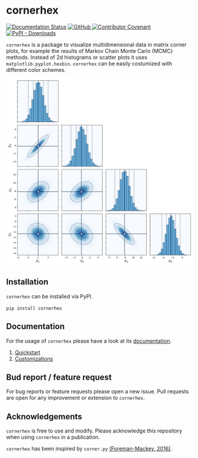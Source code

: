 # cornerhex

[![Documentation Status](https://readthedocs.org/projects/cornerhex/badge/?version=latest)](https://cornerhex.readthedocs.io/en/latest/?badge=latest) [![GitHub](https://img.shields.io/github/license/stammler/cornerhex) ](https://github.com/stammler/cornerhex/blob/master/LICENSE) [![Contributor Covenant](https://img.shields.io/badge/Contributor%20Covenant-2.1-4baaaa.svg)](https://github.com/stammler/cornerhex/blob/master/.github/CODE_OF_CONDUCT.md)  
[![PyPI - Downloads](https://img.shields.io/pypi/dm/cornerhex?label=PyPI%20downloads)](https://pypistats.org/packages/cornerhex)


`cornerhex` is a package to visualize multidimensional data in matrix corner plots, for example the results of Markov Chain Monte Carlo (MCMC) methods. Instead of 2d histograms or scatter plots it uses `matplotlib.pyplot.hexbin`. `cornerhex` can be easily costumized with different color schemes.

![Cornerhex](docs/source/_static/cornerhex.jpg)

## Installation

`cornerhex` can be installed via PyPI.

`pip install cornerhex`

## Documentation

For the usage of `cornerhex` please have a look at its [documentation](https://cornerhex.rtfd.io/).

1. [Quickstart]()
2. [Customizations]()

## Bud report / feature request

For bug reports or feature requests please open a new issue.
Pull requests are open for any improvement or extension to `cornerhex`.

## Acknowledgements

`cornerhex` is free to use and modify. Please acknowledge this repository when using `cornerhex` in a publication.

`cornerhex` has been inspired by `corner.py` [(Foreman-Mackey, 2016)](http://dx.doi.org/10.21105/joss.00024).